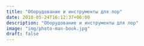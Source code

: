 ```yaml
---
title: "Оборудование и инструменты для лор"
date: 2018-05-24T16:12:37+06:00
description: "Оборудование и инструменты для лор"
image: "img/photo-man-book.jpg"
draft: false
---
```

